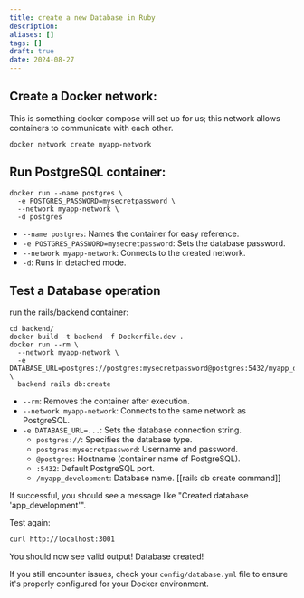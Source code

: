 ```yaml
---
title: create a new Database in Ruby
description: 
aliases: []
tags: []
draft: true
date: 2024-08-27
---
```


## **Create a Docker network**: 
   This is something docker compose will set up for us; this network allows containers to communicate with each other.
   ```
   docker network create myapp-network
   ```

## **Run PostgreSQL container**:
   ```
   docker run --name postgres \
     -e POSTGRES_PASSWORD=mysecretpassword \
     --network myapp-network \
     -d postgres
   ```
   - `--name postgres`: Names the container for easy reference.
   - `-e POSTGRES_PASSWORD=mysecretpassword`: Sets the database password.
   - `--network myapp-network`: Connects to the created network.
   - `-d`: Runs in detached mode.

## Test a Database operation
   run the rails/backend container:
   ```
   cd backend/
   docker build -t backend -f Dockerfile.dev .
   docker run --rm \
     --network myapp-network \
     -e DATABASE_URL=postgres://postgres:mysecretpassword@postgres:5432/myapp_development \
     backend rails db:create
   ```
   - `--rm`: Removes the container after execution.
   - `--network myapp-network`: Connects to the same network as PostgreSQL.
   - `-e DATABASE_URL=...`: Sets the database connection string.
     - `postgres://`: Specifies the database type.
     - `postgres:mysecretpassword`: Username and password.
     - `@postgres`: Hostname (container name of PostgreSQL).
     - `:5432`: Default PostgreSQL port.
     - `/myapp_development`: Database name.
[[rails db create command]]

If successful, you should see a message like "Created database 'app_development'".

Test again:
```bash
curl http://localhost:3001
```

You should now see valid output!  Database created!

If you still encounter issues, check your `config/database.yml` file to ensure it's properly configured for your Docker environment. 